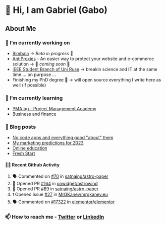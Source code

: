 

<!--
**mrgkanev/mrgkanev** is a ✨ _special_ ✨ repository because its `README.md` (this file) appears on your GitHub profile.

Here are some ideas to get you started:

-  ...
- 🌱 I’m currently learning ...
- 👯 I’m looking to collaborate on ...
- 🤔 I’m looking for help with ...
- 💬 Ask me about ...
- 📫 How to reach me: ...
- 😄 Pronouns: ...
- ⚡ Fun fact: ...
-->

# 👋 Hi, I am Gabriel (Gabo)

## About Me

### 🔭 I’m currently working on
- [Bimbala](https://bimbala.com/) -> *Beta in progress* 🚀
- [AntiProxies](https://antiproxies.com/) - An easier way to protect your website and e-commerce solution -> 🚀 *coming soon* 🚀
- [IEEE Student Branch of Uni Ruse](https://github.com/IEEE-Student-Branch-of-Uni-Ruse) -> breakin science and IT at the same time ... on purpose ...
- Finishing my PhD degree 🤔 -> will open source everything I write here as well (if possible)

### 🌱 I’m currently learning
- [PMA.bg - Project Management Academy](https://pma.bg/)
- Business and finance

### 📖 Blog posts
<!-- BLOG-POST-LIST:START -->
- [No code apps and everything good &quot;about&quot; them](https://mrgkanev.eu/posts/no-code-apps-and-everything-good-about-them/)
- [My marketing predictions for 2023](https://mrgkanev.eu/posts/my-marketing-predictions-for-2023/)
- [Online education](https://mrgkanev.eu/posts/online-education/)
- [Fresh Start](https://mrgkanev.eu/posts/fresh-start/)
<!-- BLOG-POST-LIST:END -->

#### 🧑‍💻 Recent Github Activity

<!--START_SECTION:activity-->
1. 🗣 Commented on [#70](https://github.com/satnaing/astro-paper/issues/70) in [satnaing/astro-paper](https://github.com/satnaing/astro-paper)
2. 💪 Opened PR [#164](https://github.com/onwidget/astrowind/pull/164) in [onwidget/astrowind](https://github.com/onwidget/astrowind)
3. 💪 Opened PR [#69](https://github.com/satnaing/astro-paper/pull/69) in [satnaing/astro-paper](https://github.com/satnaing/astro-paper)
4. ❗️ Opened issue [#27](https://github.com/MrGKanev/mrgkanev.eu/issues/27) in [MrGKanev/mrgkanev.eu](https://github.com/MrGKanev/mrgkanev.eu)
5. 🗣 Commented on [#17322](https://github.com/elementor/elementor/issues/17322) in [elementor/elementor](https://github.com/elementor/elementor)
<!--END_SECTION:activity-->


### 📫 How to reach me - [Twitter](https://twitter.com/mrgkanev) or [LinkedIn](https://www.linkedin.com/in/mrgkanev) 
